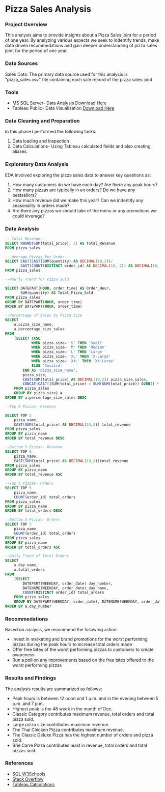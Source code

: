 # Pizza Sales Analysis

### Project Overview
This analysis aims to provide insights about a Pizza Sales joint for a period of one year. By analyzing various aspects we seek to indentify trends, make data driven recommedations and gain deeper understanding of pizza sales joint for the period of one year.

### Data Sources
Sales Data: The primary data source used for this analysis is "pizza_sales.csv" file containing each sale record of the pizza sales joint

### Tools
- MS SQL Server- Data Analysis [Download Here](https://www.microsoft.com)
- Tableau Public- Data Visualization [Download Here](https://www.tableau.com/products/desktop/download)

### Data Cleaning and Preparation
In this phase I performed the following tasks:
 1. Data loading and Inspection
 2. Data Calculations- Using Tableau calculated fields and also creating aliases.


### Exploratory Data Analysis
EDA involved exploring the pizza sales data to answer key questions as:
1. How many customers do we have each day? Are there any peak hours?
2. How many pizzas are typically in an orders? Do we have any bestsellors?
3. How much revenue did we make this year? Can we indentify any seasonality in orders made?
4. Are there any pizzas we should take of the menu or any promotions we could leverage?


### Data Analysis
```SQL
-- Total Revenue--
SELECT ROUND(SUM(total_price), 2) AS Total_Revenue
FROM pizza_sales
```
```SQL
-- Average Pizzas Per Order--
SELECT CAST(CAST(SUM(quantity) AS DECIMAL(10,2))/ 
	   CAST(COUNT(DISTINCT order_id) AS DECIMAL(10, 2)) AS DECIMAL(10, 2)) AS Avg_Pizza_Per_Order
FROM pizza_sales
```
```SQL
--Hourly Trend for Pizza Sold

SELECT DATEPART(HOUR, order_time) AS Order_Hour, 
	   SUM(quantity) AS Total_Pizza_Sold 
FROM pizza_sales
GROUP BY DATEPART(HOUR, order_time)
ORDER BY DATEPART(HOUR, order_time)
```
```SQL
--Percentage of Sales by Pizza Size
SELECT 
	a.pizza_size_name, 
	a.percentage_size_sales 
FROM
	(SELECT CASE
			WHEN pizza_size= 'S' THEN 'Small'
			WHEN pizza_size= 'M' THEN 'Medium'
			WHEN pizza_size= 'L' THEN 'Large'
			WHEN pizza_size= 'XL' THEN 'X-Large'
			WHEN pizza_size= 'XXL' THEN 'XX-Large'
			ELSE 'Invalid'
		END AS 'pizza_size_name',
		pizza_size,
		CAST(SUM(total_price) AS DECIMAL(10,2)) pizza_size_sales,
		CONCAT(CAST((SUM(total_price) / SUM(SUM(total_price)) OVER() * 100) AS DECIMAL(10,2)), '%') percentage_size_sales
	FROM pizza_sales
	GROUP BY pizza_size) a
ORDER BY a.percentage_size_sales DESC
```
```SQL
--Top 5 Pizzas- Revenue

SELECT TOP 5
	pizza_name, 
	CAST(SUM(total_price) AS DECIMAL(10,2)) total_revenue 
FROM pizza_sales
GROUP BY pizza_name
ORDER BY total_revenue DESC
```
```SQL
--Bottom 5 Pizzas- Revenue
SELECT TOP 5
	pizza_name, 
	CAST(SUM(total_price) AS DECIMAL(10,2))total_revenue 
FROM pizza_sales
GROUP BY pizza_name
ORDER BY total_revenue ASC
```
```SQL
--Top 5 Pizzas- Orders
SELECT TOP 5 
	pizza_name, 
	COUNT(order_id) total_orders
FROM pizza_sales
GROUP BY pizza_name
ORDER BY total_orders DESC
```
```SQL
--Bottom 5 Pizzas- Orders
SELECT TOP 5 
	pizza_name, 
	COUNT(order_id) total_orders
FROM pizza_sales
GROUP BY pizza_name
ORDER BY total_orders ASC
```
```SQL
--Daily Trend of Total Orders
SELECT 
	a.day_name, 
	a.total_orders 
FROM
	(SELECT 
		DATEPART(WEEKDAY, order_date) day_number,
		DATENAME(WEEKDAY, order_date) day_name,
		COUNT(DISTINCT order_id) total_orders
	FROM pizza_sales
	GROUP BY DATEPART(WEEKDAY, order_date), DATENAME(WEEKDAY, order_date)) a
ORDER BY a.day_number
```

### Recommedations
Based on analysis, we recommend the following action:
- Invest in marketing and brand promotions for the worst performing pizzas during the peak hours to increase total orders made
- Offer free bites of the worst performing pizzas to customers to create awareness
- Run a poll on any improvements based on the free bites offered to the worst performing pizzas


### Results and Findings
The analysis results are summarized as follows:
- Peak hours is between 12 noon and 1 p.m. and in the evening between 5 p.m. and 7 p.m.
- Highest peak is the 48 week in the month of Dec.
- Classic Category contributes maximum revenue, total orders and total pizza sold.
- Large pizza size contributes maximum revenue.
- The Thai Chicken Pizza contributes maximum revenue.
- The Classic Deluxe Pizza has the highest number of orders and pizza sold.
- Brie Carre Pizza contributes least in revenue, total orders and total pizzas sold.


### References
- [SQL W3Schools](https://www.w3schools.com/sql/default.asp)
- [Stack Overflow](https://stackoverflow.com/)
- [Tableau Calculations](https://help.tableau.com/current/pro/desktop/en-us/calculations_calculatedfields_create.htm)

